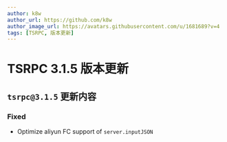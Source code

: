 ```yaml
---
author: k8w
author_url: https://github.com/k8w
author_image_url: https://avatars.githubusercontent.com/u/1681689?v=4
tags: [TSRPC, 版本更新]
---
```


# TSRPC 3.1.5 版本更新

## `tsrpc@3.1.5` 更新内容

### Fixed
- Optimize aliyun FC support of `server.inputJSON`
